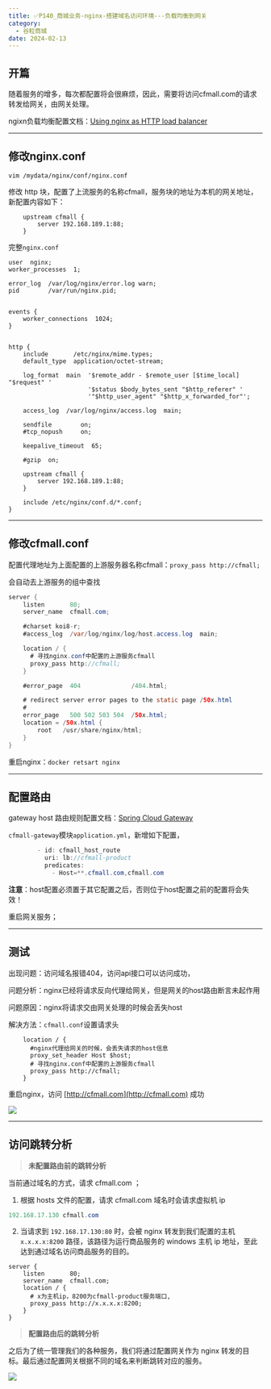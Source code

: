 ```yaml
---
title: ✅P140_商城业务-nginx-搭建域名访问环境---负载均衡到网关
category:
  - 谷粒商城
date: 2024-02-13
---
```


<!-- more -->

## 开篇

随着服务的增多，每次都配置将会很麻烦，因此，需要将访问cfmall.com的请求转发给网关，由网关处理。

ngixn负载均衡配置文档：[Using nginx as HTTP load balancer](http://nginx.org/en/docs/http/load_balancing.html)

---

## 修改nginx.conf

`vim /mydata/nginx/conf/nginx.conf`

修改 http 块，配置了上流服务的名称cfmall，服务块的地址为本机的网关地址，新配置内容如下：

```
    upstream cfmall {
        server 192.168.189.1:88;
    }
```

完整`nginx.conf`

```nginx
user  nginx;
worker_processes  1;

error_log  /var/log/nginx/error.log warn;
pid        /var/run/nginx.pid;


events {
    worker_connections  1024;
}


http {
    include       /etc/nginx/mime.types;
    default_type  application/octet-stream;

    log_format  main  '$remote_addr - $remote_user [$time_local] "$request" '
                      '$status $body_bytes_sent "$http_referer" '
                      '"$http_user_agent" "$http_x_forwarded_for"';

    access_log  /var/log/nginx/access.log  main;

    sendfile        on;
    #tcp_nopush     on;

    keepalive_timeout  65;

    #gzip  on;

    upstream cfmall {
        server 192.168.189.1:88;
    }

    include /etc/nginx/conf.d/*.conf;
}
```

---

## 修改cfmall.conf

配置代理地址为上面配置的上游服务器名称cfmall：`proxy_pass http://cfmall;`

会自动去上游服务的组中查找

```java
server {
    listen       80;
    server_name  cfmall.com;

    #charset koi8-r;
    #access_log  /var/log/nginx/log/host.access.log  main;

    location / {
      # 寻找nginx.conf中配置的上游服务cfmall
      proxy_pass http://cfmall;
    }

    #error_page  404              /404.html;

    # redirect server error pages to the static page /50x.html
    #
    error_page   500 502 503 504  /50x.html;
    location = /50x.html {
        root   /usr/share/nginx/html;
    }
}
```

重启nginx：`docker retsart nginx`

---

## 配置路由

gateway host 路由规则配置文档：[Spring Cloud Gateway](https://docs.spring.io/spring-cloud-gateway/docs/current/reference/html/#the-host-route-predicate-factory)

`cfmall-gateway`模块`application.yml`，新增如下配置，

```java
        - id: cfmall_host_route
          uri: lb://cfmall-product
          predicates:
            - Host=**.cfmall.com,cfmall.com
```

**注意**：host配置必须置于其它配置之后，否则位于host配置之前的配置将会失效！

重启网关服务；

---

## 测试

出现问题：访问域名报错404，访问api接口可以访问成功，

问题分析：nginx已经将请求反向代理给网关，但是网关的host路由断言未起作用

问题原因：nginx将请求交由网关处理的时候会丢失host

解决方法：`cfmall.conf`设置请求头

```
    location / {
      #nginx代理给网关的时候，会丢失请求的host信息
      proxy_set_header Host $host;
      # 寻找nginx.conf中配置的上游服务cfmall
      proxy_pass http://cfmall;
    }
```

重启nginx，访问 [http://cfmall.com](http://cfmall.com) 成功

![](https://cfmall-hello.oss-cn-beijing.aliyuncs.com/img/202311/202311301719258.png#id=tB2EW&originHeight=459&originWidth=770&originalType=binary&ratio=1&rotation=0&showTitle=false&status=done&style=none&title=)

---

## 访问跳转分析

> **未配置路由前的跳转分析**


当前通过域名的方式，请求 cfmall.com ；

1. 根据 hosts 文件的配置，请求 cfmall.com 域名时会请求虚拟机 ip

```java
192.168.17.130 cfmall.com
```

2.  当请求到 `192.168.17.130:80` 时，会被 nginx 转发到我们配置的主机 `x.x.x.x:8200` 路径，该路径为运行商品服务的 windows 主机 ip 地址，至此达到通过域名访问商品服务的目的。 
```
server {
    listen       80;
    server_name  cfmall.com;
    location / {
      # x为主机ip，8200为cfmall-product服务端口,
      proxy_pass http://x.x.x.x:8200; 
    }
}
```
 

> **配置路由后的跳转分析**


之后为了统一管理我们的各种服务，我们将通过配置网关作为 nginx 转发的目标。最后通过配置网关根据不同的域名来判断跳转对应的服务。

![](https://cfmall-hello.oss-cn-beijing.aliyuncs.com/img/202311/202311301737231.png#id=b8FIi&originHeight=342&originWidth=577&originalType=binary&ratio=1&rotation=0&showTitle=false&status=done&style=none&title=)
